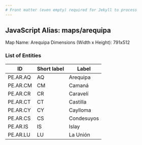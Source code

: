 ```yaml
---
# Front matter (even empty) required for Jekyll to process
---
```


## JavaScript Alias: maps/arequipa

Map Name: Arequipa
Dimensions (Width x Height): 791x512


### List of Entities

ID | Short label | Label
---|---|---|
PE.AR.AQ| AQ | Arequipa
PE.AR.CM| CM | Camaná
PE.AR.CR| CR | Caravelí
PE.AR.CT| CT | Castilla
PE.AR.CY| CY | Caylloma
PE.AR.CS| CS | Condesuyos
PE.AR.IS| IS | Islay
PE.AR.LU| LU | La Unión
